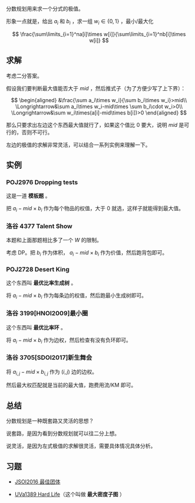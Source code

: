 分数规划用来求一个分式的极值。

形象一点就是，给出 $a_i$ 和 $b_i$ ，求一组 $w_i\in\{0,1\}$ ，最小/最大化

$$
\frac{\sum\limits_{i=1}^na[i]\times w[i]}{\sum\limits_{i=1}^nb[i]\times w[i]}
$$

## 求解

考虑二分答案。

假设我们要判断最大值能否大于 $mid$ ，然后推式子（为了方便少写了上下界）：

$$
\begin{aligned}
&\frac{\sum a_i\times w_i}{\sum b_i\times w_i}>mid\\
\Longrightarrow&\sum a_i\times w_i-mid\times \sum b_i\cdot w_i>0\\
\Longrightarrow&\sum w_i\times(a[i]-mid\times b[i])>0
\end{aligned}
$$

那么只要求出左边这个东西最大值就行了，如果这个值比 $0$ 要大，说明 $mid$ 是可行的，否则不可行。

左边的极值的求解非常灵活，可以结合一系列实例来理解一下。

## 实例

### POJ2976 Dropping tests

这是一道 **模板题** 。

把 $a_i-mid\times b_i$ 作为每个物品的权值，大于 $0$ 就选，这样子就能得到最大值。

### 洛谷 4377 Talent Show

本题和上面那题相比多了一个 $W$ 的限制。

考虑 DP。把 $b_i$ 作为体积， $a_i-mid\times b_i$ 作为价值，然后跑背包即可。

### POJ2728 Desert King

这个东西叫 **最优比率生成树** 。

将 $a_i-mid\times b_i$ 作为每条边的权值，然后跑最小生成树即可。

### 洛谷 3199[HNOI2009]最小圈

这个东西叫 **最优比率环** 。

将 $a_i-mid\times b_i$ 作为边权，然后检查有没有负环即可。

### 洛谷 3705[SDOI2017]新生舞会

将 $a_{i,j}-mid\times b_{i,j}$ 作为 $(i,j)$ 边的边权。

然后最大权匹配就是当前的最大值，跑费用流/KM 即可。

## 总结

分数规划是一种既套路又灵活的思想？

说套路，是因为看到分数规划就可以往二分上想。

说灵活，是因为左式极值的求解很灵活，需要具体情况具体分析。

## 习题

-   [JSOI2016 最佳团体](https://www.luogu.org/problem/P4322)

-   [UVa1389 Hard Life](https://www.luogu.org/problem/UVA1389)（这个叫做 **最大密度子图** ）
